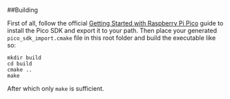 ##Building

First of all, follow the official [Getting Started with Raspberry Pi Pico](https://datasheets.raspberrypi.com/pico/getting-started-with-pico.pdf) guide to install the Pico SDK and export it to your path. Then place your generated `pico_sdk_import.cmake` file in this root folder and build the executable like so:
```
mkdir build
cd build
cmake ..
make
```

After which only `make` is sufficient.
